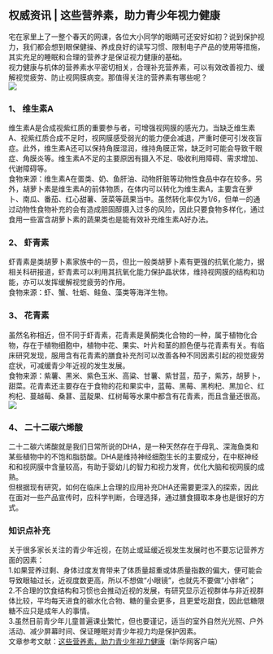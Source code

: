 ## 权威资讯 | 这些营养素，助力青少年视力健康  
宅在家里上了一整个春天的网课，各位大小同学的眼睛可还安好如初？说到保护视力，我们都会想到眼保健操、养成良好的读写习惯、限制电子产品的使用等措施，其实充足的睡眠和合理的营养才是保证视力健康的基础。  
视力健康与机体的营养素水平密切相关，合理补充营养素，可以有效改善视力、缓解视觉疲劳、防止视网膜病变。那值得关注的营养素有哪些呢？  
![](http://cdncms.v-keep.cn/wp-content/uploads/2020/06/timg-54.jpg)  
### 1、 维生素A  
维生素A是合成视紫红质的重要参与者，可增强视网膜的感光力。当缺乏维生素A、视紫红质合成不足时，视网膜感受弱光的能力便会减退，严重时便可引发夜盲症。此外，维生素A还可以保持角膜湿润，维持角膜正常，缺乏时可能会导致干眼症、角膜炎等。维生素A不足的主要原因有摄入不足、吸收利用障碍、需求增加、代谢障碍等。  
食物来源：维生素A在蛋类、奶、鱼肝油、动物肝脏等动物性食品中存在较多。另外，胡萝卜素是维生素A的前体物质，在体内可以转化为维生素A，主要含在萝卜、南瓜、番茄、红心甜薯、菠菜等蔬果当中。虽然转化率仅为1/6，但单一的通过动物性食物补充的会有造成胆固醇摄入过多的风险，因此只要食物多样化，通过食用一些富含胡萝卜素的蔬果类也是能有效补充维生素A好办法。  
### 2、 虾青素  
虾青素是类胡萝卜素家族中的一员，但比一般类胡萝卜素有更强的抗氧化能力，据相关科研报道，虾青素可以利用其抗氧化能力保护晶状体，维持视网膜的结构和功能，亦可以发挥缓解视觉疲劳的作用。  
食物来源：虾、蟹、牡蛎、鲑鱼、藻类等海洋生物。  
### 3、 花青素  
虽然名称相近，但不同于虾青素，花青素是黄酮类化合物的一种，属于植物化合物，存在于植物细胞中，植物中花、果实、叶片和茎的颜色便与花青素有关。有临床研究发现，服用含有花青素的膳食补充剂可以改善各种不同因素引起的视觉疲劳症状，可减缓青少年近视的发生发展。  
食物来源：紫薯、黑米、紫色玉米、高粱、甘薯、紫甘蓝，茄子，紫苏，胡萝卜，甜菜。花青素还主要存在于食物的花和果实中，蓝莓、黑莓、黑枸杞、黑加仑、红枸杞、蔓越莓、桑葚、蓝靛果、红树莓等水果中都含有花青素，而且含量还很高。  
![](http://cdncms.v-keep.cn/wp-content/uploads/2020/06/u12886811694023456375fm11gp0.jpg)  
### 4、 二十二碳六烯酸  
二十二碳六烯酸就是我们日常所说的DHA，是一种天然存在于母乳、深海鱼类和某些植物中的不饱和脂肪酸。DHA是维持神经细胞生长的主要成分，在中枢神经和和视网膜中含量较高，有助于婴幼儿的智力和视力发育，优化大脑和视网膜的成熟。  
但根据现有研究，如何在临床上合理的应用补充DHA还需要更深入的探索，因此在面对一些产品宣传时，应科学判断，合理选择，通过膳食摄取本身也是很好的方式。  
### 知识点补充  
关于很多家长关注的青少年近视，在防止或延缓近视发生发展时也不要忘记营养方面的因素：  
1.如果营养过剩、身体过度发育带来了体质量超重或体质量指数的偏大，便可能会导致眼轴过长，近视度数更高，所以不想做“小眼镜”，也就先不要做“小胖墩”；  
2.不合理的饮食结构和习惯也会推动近视的发展，有研究显示近视群体与非近视群体比较，平均每天进食的碳水化合物、糖的量会更多，且更爱吃甜食，因此低糖限糖不应只是成年人的事情。  
3.虽然目前青少年儿童普遍课业繁忙，但也要谨记，适当的室外自然光光照、户外活动、减少屏幕时间、保证睡眠对青少年视力均是保护因素。  
文章参考文献：<a href="https://www.toutiao.com/a6829483838578622984/">这些营养素，助力青少年视力健康</a>（新华网客户端）  
<!--EndFragment-->  
